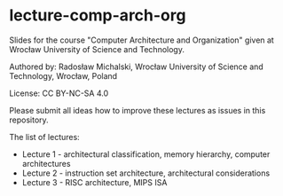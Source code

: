 # lecture-comp-arch-org

Slides for the course "Computer Architecture and Organization" given at Wrocław University of Science and Technology.

Authored by: Radosław Michalski, Wrocław University of Science and Technology, Wrocław, Poland

License: CC BY-NC-SA 4.0

Please submit all ideas how to improve these lectures as issues in this repository.

The list of lectures:
* Lecture 1 - architectural classification, memory hierarchy, computer architectures
* Lecture 2 - instruction set architecture, architectural considerations
* Lecture 3 - RISC architecture, MIPS ISA
